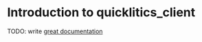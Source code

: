 # Introduction to quicklitics_client

TODO: write [great documentation](http://jacobian.org/writing/what-to-write/)
